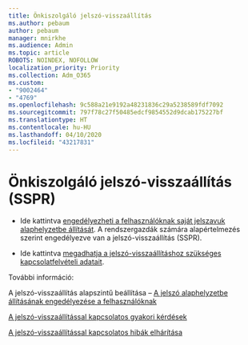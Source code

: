 ```yaml
---
title: Önkiszolgáló jelszó-visszaállítás
ms.author: pebaum
author: pebaum
manager: mnirkhe
ms.audience: Admin
ms.topic: article
ROBOTS: NOINDEX, NOFOLLOW
localization_priority: Priority
ms.collection: Adm_O365
ms.custom:
- "9002464"
- "4769"
ms.openlocfilehash: 9c588a21e9192a48231836c29a5238589fdf7092
ms.sourcegitcommit: 797f78c27f50485edcf9854552d9dcab175227bf
ms.translationtype: HT
ms.contentlocale: hu-HU
ms.lasthandoff: 04/10/2020
ms.locfileid: "43217831"
---
```

# <a name="self-service-password-reset-sspr"></a>Önkiszolgáló jelszó-visszaállítás (SSPR)

- Ide kattintva [engedélyezheti a felhasználóknak saját jelszavuk alaphelyzetbe állítását](https://admin.microsoft.com/Adminportal/Home#/featureexplorer/security/Sspr).  A rendszergazdák számára alapértelmezés szerint engedélyezve van a jelszó-visszaállítás (SSPR).

- Ide kattintva [megadhatja a jelszó-visszaállításhoz szükséges kapcsolatfelvételi adatait](https://go.microsoft.com/fwlink/?linkid=849451).

További információ:

A jelszó-visszaállítás alapszintű beállítása – [A jelszó alaphelyzetbe állításának engedélyezése a felhasználóknak](https://docs.microsoft.com/microsoft-365/admin/add-users/let-users-reset-passwords?view=o365-worldwide)

[A jelszó-visszaállítással kapcsolatos gyakori kérdések](https://docs.microsoft.com/azure/active-directory/authentication/active-directory-passwords-faq)

[A jelszó-visszaállítással kapcsolatos hibák elhárítása](https://docs.microsoft.com/azure/active-directory/authentication/active-directory-passwords-troubleshoot)
